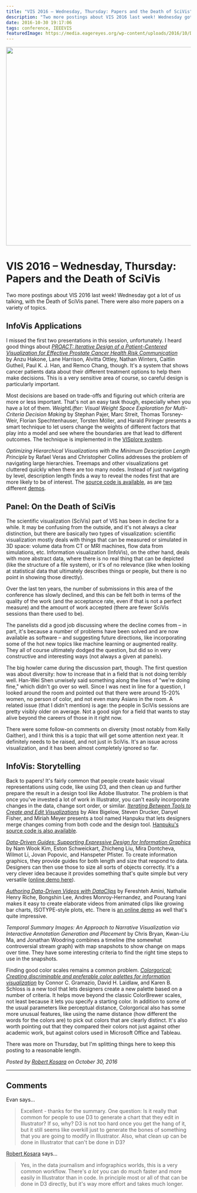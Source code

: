 ```yaml
---
title: "VIS 2016 – Wednesday, Thursday: Papers and the Death of SciVis"
description: "Two more postings about VIS 2016 last week! Wednesday got a lot of us talking, with the Death of SciVis panel. There were also more papers on a variety of topics."
date: 2016-10-30 19:17:06
tags: conference, IEEEVIS
featuredImage: https://media.eagereyes.org/wp-content/uploads/2016/10/DSCF4473.jpg
---
```


<p align="center"><img src="https://media.eagereyes.org/wp-content/uploads/2016/10/DSCF4473.jpg" width="720" height="540" /></p>

# VIS 2016 – Wednesday, Thursday: Papers and the Death of SciVis

Two more postings about VIS 2016 last week! Wednesday got a lot of us talking, with the Death of SciVis panel. There were also more papers on a variety of topics.

## InfoVis Applications

I missed the first two presentations in this session, unfortunately. I heard good things about <a href="http://web.cs.wpi.edu/~ltharrison/files/hakone2016proact.pdf"><em>PROACT: Iterative Design of a Patient-Centered Visualization for Effective Prostate Cancer Health Risk Communication</em></a> by Anzu Hakone, Lane Harrison, Alvitta Ottley, Nathan Winters, Caitlin Gutheil, Paul K. J. Han, and Remco Chang, though. It's a system that shows cancer patients data about their different treatment options to help them make decisions. This is a very sensitive area of course, so careful design is particularly important.

Most decisions are based on trade-offs and figuring out which criteria are more or less important. That's not an easy task though, especially when you have a lot of them. <i>WeightLifter: Visual Weight Space Exploration for Multi-Criteria Decision Making</i> by Stephan Pajer, Marc Streit, Thomas Torsney-Weir, Florian Spechtenhauser, Torsten Möller, and Harald Piringer presents a smart technique to let users change the weights of different factors that play into a model and see where the boundaries are that lead to different outcomes. The technique is implemented in the <a href="http://www.vrvis.at/research/projects/visplore/">VISplore system</a>.

<i></i><i>Optimizing Hierarchical Visualizations with the Minimum Description Length Principle</i><b> </b>by Rafael Veras and Christopher Collins addresses the problem of navigating large hierarchies. Treemaps and other visualizations get cluttered quickly when there are too many nodes. Instead of just navigating by level, description length finds a way to reveal the nodes first that are more likely to be of interest. The <a href="http://github.com/rafaveguim/treecut.js">source code is available</a>, as are <a href="http://vialab.ca/mesh/">two</a> different <a href="http://vialab.ca/dmoz/">demos</a>.

## Panel: On the Death of SciVis

The scientific visualization (SciVis) part of VIS has been in decline for a while. It may be confusing from the outside, and it's not always a clear distinction, but there are basically two types of visualization: scientific visualization mostly deals with things that can be measured or simulated in 3D space: volume data from CT or MRI machines, flow data from simulations, etc. Information visualization (InfoVis), on the other hand, deals with more abstract data, where there is no real thing that can be depicted (like the structure of a file system), or it's of no relevance (like when looking at statistical data that ultimately describes things or people, but there is no point in showing those directly).

Over the last ten years, the number of submissions in this area of the conference has slowly declined, and this can be felt both in terms of the quality of the work (and the acceptance rate, even if that is not a perfect measure) and the amount of work accepted (there are fewer SciVis sessions than there used to be).

The panelists did a good job discussing where the decline comes from – in part, it's because a number of problems have been solved and are now available as software – and suggesting future directions, like incorporating some of the hot new topics like machine learning or augmented reality. They all of course ultimately dodged the question, but did so in very constructive and interesting ways (not always a given at panels).

The big howler came during the discussion part, though. The first question was about diversity: how to increase that in a field that is not doing terribly well. Han-Wei Shen unwisely said something along the lines of "we're doing fine," which didn't go over so well. Since I was next in line for a question, I looked around the room and pointed out that there were around 15-20% women, no person of color, and not even many Asians in the room. A related issue (that I didn't mention) is age: the people in SciVis sessions are pretty visibly older on average. Not a good sign for a field that wants to stay alive beyond the careers of those in it right now.

There were some follow-on comments on diversity (most notably from Kelly Gaither), and I think this is a topic that will get some attention next year. It definitely needs to be raised, and not just in SciVis. It's an issue across visualization, and it has been almost completely ignored so far.

## <b>InfoVis: Storytelling</b>

Back to papers! It's fairly common that people create basic visual representations using code, like using D3, and then clean up and further prepare the result in a design tool like Adobe Illustrator. The problem is that once you've invested a lot of work in Illustrator, you can't easily incorporate changes in the data, change sort order, or similar. <a href="https://www.cs.utah.edu/~miriah/publications/hanpuku.pdf"><i>Iterating Between Tools to Create and Edit Visualizations</i></a> by Alex Bigelow, Steven Drucker, Danyel Fisher, and Miriah Meyer presents a tool named Hanpuku that lets designers merge changes coming from both code and the design tool. <a href="https://github.com/alex-r-bigelow/hanpuku">Hanpuku's source code is also available</a>.

<a href="http://namwkim.org/ddg"><i>Data-Driven Guides: Supporting Expressive Design for Information Graphics</i></a> by Nam Wook Kim, Eston Schweickart, Zhicheng Liu, Mira Dontcheva, Wilmot Li, Jovan Popovic, and Hanspeter Pfister. To create information graphics, they provide guides for both length and size that respond to data. Designers can then use those to size all sorts of objects correctly. It's a very clever idea because it provides something that's quite simple but very versatile (<a href="http://hyecoo.namwkim.org">online demo here</a>).

<a href="http://hci.cs.umanitoba.ca/projects-and-research/details/dataclips"><i>Authoring Data-Driven Videos with DataClips</i></a> by Fereshteh Amini, Nathalie Henry Riche, Bongshin Lee, Andres Monroy-Hernandez, and Pourang Irani makes it easy to create elaborate videos from animated clips like growing bar charts, ISOTYPE-style plots, etc. There is <a href="http://dataclips.azurewebsites.net">an online demo</a> as well that's quite impressive.

<i>Temporal Summary Images: An Approach to Narrative Visualization via Interactive Annotation Generation and Placement</i> by Chris Bryan, Kwan-Liu Ma, and Jonathan Woodring combines a timeline (the somewhat controversial stream graph) with map snapshots to show change on maps over time. They have some interesting criteria to find the right time steps to use in the snapshots.

Finding good color scales remains a common problem.<em> <a href="http://vrl.cs.brown.edu/color">Colorgorical: Creating discriminable and preferable color palettes for information visualization</a></em> by Connor C. Gramazio, David H. Laidlaw, and Karen B. Schloss is a new tool that lets designers create a new palette based on a number of criteria. It helps move beyond the classic ColorBrewer scales, not least because it lets you specify a starting color. In addition to some of the usual parameters like perceptual distance, Colorgorical also has some more unusual features, like using the name distance (how different the words for the colors are) to pick out colors that are clearly distinct. It's also worth pointing out that they compared their colors not just against other academic work, but against colors used in Microsoft Office and Tableau.

There was more on Thursday, but I'm splitting things here to keep this posting to a reasonable length.


_Posted by <a href="/about">Robert Kosara</a> on October 30, 2016_


<aside class="comments">

---
## Comments

Evan says…
>	Excellent - thanks for the summary. 
>	One question: Is it really that common for people to use D3 to generate a chart that they edit in Illustrator? If so, why? D3 is not too hard once you get the hang of it, but it still seems like overkill just to generate the bones of something that you are going to modify in Illustrator. Also, what clean up can be done in Illustrator that can't be done in D3?

<a href="http://eagereyes.org/about" rel="nofollow noopener" target="_blank">Robert Kosara</a> says…
>	Yes, in the data journalism and infographics worlds, this is a very common workflow. There's <em>a lot</em> you can do much faster and more easily in Illustrator than in code. In principle most or all of that can be done in D3 directly, but it's way more effort and takes much longer.

</aside>

